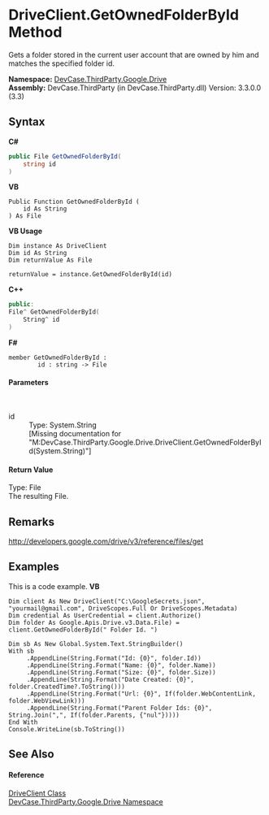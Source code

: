 # DriveClient.GetOwnedFolderById Method 
 

Gets a folder stored in the current user account that are owned by him and matches the specified folder id.

**Namespace:**&nbsp;<a href="N_DevCase_ThirdParty_Google_Drive">DevCase.ThirdParty.Google.Drive</a><br />**Assembly:**&nbsp;DevCase.ThirdParty (in DevCase.ThirdParty.dll) Version: 3.3.0.0 (3.3)

## Syntax

**C#**<br />
``` C#
public File GetOwnedFolderById(
	string id
)
```

**VB**<br />
``` VB
Public Function GetOwnedFolderById ( 
	id As String
) As File
```

**VB Usage**<br />
``` VB Usage
Dim instance As DriveClient
Dim id As String
Dim returnValue As File

returnValue = instance.GetOwnedFolderById(id)
```

**C++**<br />
``` C++
public:
File^ GetOwnedFolderById(
	String^ id
)
```

**F#**<br />
``` F#
member GetOwnedFolderById : 
        id : string -> File 

```


#### Parameters
&nbsp;<dl><dt>id</dt><dd>Type: System.String<br />\[Missing <param name="id"/> documentation for "M:DevCase.ThirdParty.Google.Drive.DriveClient.GetOwnedFolderById(System.String)"\]</dd></dl>

#### Return Value
Type: File<br />The resulting File.

## Remarks
<a href="http://developers.google.com/drive/v3/reference/files/get" target="_blank">http://developers.google.com/drive/v3/reference/files/get</a>

## Examples
This is a code example. 
**VB**<br />
``` VB
Dim client As New DriveClient("C:\GoogleSecrets.json", "yourmail@gmail.com", DriveScopes.Full Or DriveScopes.Metadata)
Dim credential As UserCredential = client.Authorize()
Dim folder As Google.Apis.Drive.v3.Data.File) = client.GetOwnedFolderById(" Folder Id. ")

Dim sb As New Global.System.Text.StringBuilder()
With sb
     .AppendLine(String.Format("Id: {0}", folder.Id))
     .AppendLine(String.Format("Name: {0}", folder.Name))
     .AppendLine(String.Format("Size: {0}", folder.Size))
     .AppendLine(String.Format("Date Created: {0}", folder.CreatedTime?.ToString()))
     .AppendLine(String.Format("Url: {0}", If(folder.WebContentLink, folder.WebViewLink)))
     .AppendLine(String.Format("Parent Folder Ids: {0}", String.Join(",", If(folder.Parents, {"nul"}))))
End With
Console.WriteLine(sb.ToString())
```


## See Also


#### Reference
<a href="T_DevCase_ThirdParty_Google_Drive_DriveClient">DriveClient Class</a><br /><a href="N_DevCase_ThirdParty_Google_Drive">DevCase.ThirdParty.Google.Drive Namespace</a><br />